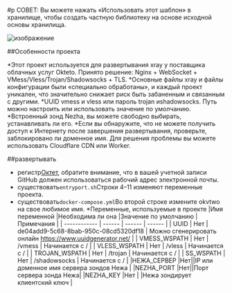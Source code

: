 #р
СОВЕТ: Вы можете нажать «Использовать этот шаблон» в хранилище, чтобы создать частную библиотеку на основе исходной основы хранилища.

![изображение](https://user-images.githubusercontent.com/122191366/212063458-2def0e1a-805a-4451-ae62-324b67abee47.png)

##Особенности проекта

*Этот проект используется для развертывания xray у поставщика облачных услуг Okteto. Принято решение: Nginx + WebSocket + VMess/Vless/Trojan/Shadowsocks + TLS.
*Основные файлы xray и файлы конфигурации были «специально обработаны», и каждый проект уникален, что значительно снижает риск быть забаненным и связанным с другими.
*UUID vmess и vless или пароль trojan иshadowsocks. Путь можно настроить или использовать значение по умолчанию.
*Встроенный зонд Nezha, вы можете свободно выбирать, устанавливать ли его.
*Если вы обнаружите, что не можете получить доступ к Интернету после завершения развертывания, проверьте, заблокировано ли доменное имя. Для решения проблемы вы можете использовать Cloudflare CDN или Worker.

##развертывать

* регистр[Октет](https://www.okteto.com/), обратите внимание, что в вашей учетной записи GitHub должен использоваться рабочий адрес электронной почты.
* существовать`entryport.sh`Строки 4–11 изменяют переменные проекта.
* существовать`docker-compose.yml`Во второй строке измените okvtwo на свое любимое имя.
*Переменные, используемые в проекте
|Имя переменной |Необходима ли она |Значение по умолчанию |Примечания |
  | ------------ | ------ | ------ | ------ |
| UUID | Нет | de04add9-5c68-8bab-950c-08cd5320df18 | Можно сгенерировать онлайн https://www.uuidgenerator.net/ |
| VMESS_WSPATH | Нет | /vmess | Начинается с / |
| VLESS_WSPATH | Нет | /vless | Начинается с / |
| TROJAN_WSPATH | Нет | /trojan | Начинается с / |
| SS_WSPATH | Нет | /shadowsocks | Начинается с / |
|НЕЖА_СЕРВЕР |Нет||IP или доменное имя сервера зондов Нежа |
|NEZHA_PORT |Нет||Порт сервера зонда Нежа|
|NEZHA_KEY |Нет | |Нежа зондирует клиентский ключ |


